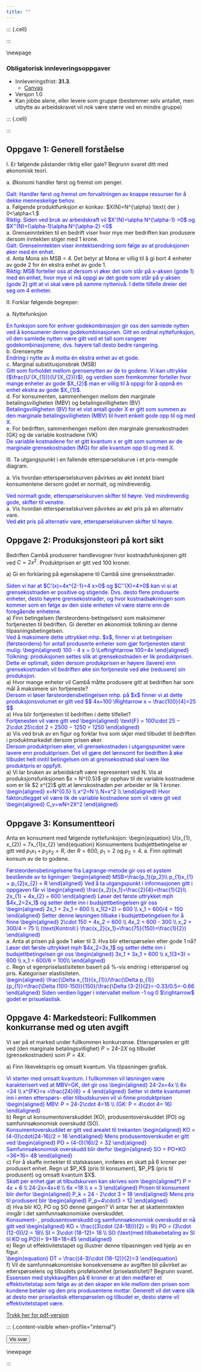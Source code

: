 ```yaml
---
title: ""
---
```


::: {.cell}

:::


\newpage 

### Obligatorisk innleveringsoppgaver

- Innleveringsfrist: **31.3**.
  - [Canvas](https://hiof.instructure.com/courses/8577/assignments/38559)
- Versjon 1.0
- Kan jobbe alene, eller levere som gruppe (bestemmer selv antallet, men utbytte av
  arbeidskravet vil nok være større ved en mindre gruppe)




::: {.cell}

:::




## Oppgave 1: Generell forståelse

I. Er følgende påstander riktig eller gale? Begrunn svaret ditt med økonomisk teori. 

a. Økonomi handler først og fremst om penger.
<div class="answer hidden">
Galt: Handler først og fremst om forvaltningen av knappe ressurser for å dekke menneskelige behov. 
</div>
a. Følgende produktfunksjon er konkav: $X(N)=N^{\alpha} \text{ der } 0<\alpha<1.$
<div class="answer hidden">
Riktig: Siden ved bruk av arbeidskraft vil $X'(N)=\alpha N^{\alpha-1} >0$ og $X''(N)=(\alpha-1)\alpha N^{\alpha-2} <0$ 
</div>
a. Grenseinntekten til en bedrift viser hvor mye mer bedriften kan produsere dersom inntekten stiger med 1 krone.
<div class="answer hidden">
Galt: Grenseinntekten viser inntektsendring som følge av at produksjonen øker med én enhet.
</div>
d. Anta Mona sin MSB = 4. Det betyr at Mona er villig til å gi bort 4 enheter av gode 2 for én ekstra enhet av gode 1.
<div class="answer hidden">
Riktig:  MSB forteller oss at dersom vi øker det som står på x-aksen (gode 1) med én enhet, hvor mye vi må oppgi av det gode  som står på y-aksen (gode 2) gitt at vi skal være på samme nyttenivå. I dette tilfelle dreier det seg om 4 enheter.
</div>

II: Forklar følgende begreper: 

a. Nyttefunksjon
<div class="answer hidden">
En funksjon som for enhver godekombinasjon gir oss den samlede nytten ved å konsumerer denne godekombinasjonen. Gitt en ordinal nyttefunksjon, vil den samlede nytten være gitt ved et tall som rangerer godekombinasjonene, dvs. høyere tall desto bedre rangering.
</div>
b. Grensenytte
<div class="answer hidden">
Endring i nytte av å motta én ekstra enhet av et gode.
</div>
c. Marginal substitusjonsbrøk (MSB)
<div class="answer hidden">
Gitt som forholdet mellom grensenytten av de to godene. Vi kan uttrykke ($\frac{U'(X_{1})}{U'(X_{2})}$), og verdien som fremkommer forteller hvor mange enheter av gode $X_{2}$ man er villig til å oppgi for å oppnå én enhet ekstra av gode $X_{1}$.
</div>
d. For konsumenten, sammenhengen mellom den marginale betalingsviligheten (MBV) og betalingsvilligheten (BV)
<div class="answer hidden">
Betalingsvilligheten (BV) for et vist antall goder X er gitt som summen av den marginale betalingsviligheten (MBV)
til hvert enkelt gode opp til og med X.
</div>
e. For bedriften, sammenhengen mellom den marginale grensekostnaden (GK) og de variable kostnadene (VK)
<div class="answer hidden">
De variable kostnadene for et gitt kvantum x er gitt som summen av de marginale grensekostnaden (MG) for alle kvantum opp til og med X.
</div>

III. Ta utgangspunkt i en fallende etterspørselskurve i et pris-mengde diagram.

a. Vis hvordan etterspørselskurven påvirkes av økt inntekt blant konsumentene dersom
godet er normalt, og mindreverdig.
<div class="answer hidden">
<!-- ![](png/1.png) -->
Ved normalt gode, etterspørselskurven skifter til høyre. Ved mindreverdig gode, skifter til venstre.
</div>
a. Vis hvordan etterspørselskurven påvirkes av økt pris på en alternativ vare.
<div class="answer hidden">
<!-- ![](png/2.png) -->
Ved økt pris på alternativ vare, etterspørselskurven skifter til høyre. 
</div>

## Oppgave 2: Produksjonsteori på kort sikt

Bedriften Cambå produserer handlevogner hvor kostnadsfunksjonen  gitt ved $C = 2 x^{2}$. Produktprisen er gitt ved $100$ kroner.

a) Gi en forklaring på egenskapene til Cambå sine grensekostnader.
<div class="answer hidden">
Siden vi har at $C'(x)=4x^{2-1}=4 x>0$ og $C''(X)=4>0$ kan vi si at grensekostnaden er positive og stigende. Dvs. desto flere produserte enheter, desto høyere grensekostnader, og hvor kostnadsøkningen som kommer som en følge av den siste enheten vil være større enn de foregående enhetene.
</div>
a) 
Finn betingelsen (førsteordens-betingelsen) som maksimerer fortjenesten til bedriften. Gi deretter en økonomisk tolkning av denne tilpasningsbetingelsen.
<div class="answer hidden">
Ved å maksimere dette uttrykket mhp. $x$, finner vi at betingelsen (førsteordens) for antall produserte enheter som gjør fortjenesten størst mulig:
\begin{aligned}
100 - 4 x = 0 \Leftrightarrow 100=4x
\end{aligned}
Tolkning: produksjonen settes slik at grensekostnaden er lik produktprisen. Dette er optimalt, siden dersom produkprisen er høyere (lavere) enn grensekostnaden vil bedriften øke sin fortjeneste ved øke (redusere) sin produksjon.
</div>
a) 
Hvor mange enheter vil Cambå måtte produsere gitt at bedriften har som mål å maksimere sin fortjeneste? 
<div class="answer hidden">
Dersom vi løser førsteordensbetingelsen mhp. på $x$ finner vi at dette produksjonsvolumet er gitt ved
$$
4x=100 \Rightarrow x = \frac{100}{4}=25
$$
</div>
a) Hva blir fortjenesten til bedriften i dette tilfellet? 
<div class="answer hidden">
Fortjenesten vil være gitt ved
\begin{aligned}
\text{F} = 100\cdot 25 − 2\cdot 25\cdot 2 = 2500 − 1250 = 1250
\end{aligned}
</div>
a) Vis ved bruk av en figur og forklar hva som skjer med tilbudet til bedriften i produktmarkedet dersom prisen øker. 
<div class="answer hidden">
Dersom produktprisen øker, vil grensekostnaden i utgangspunktet være lavere enn produktprisen. Det vil gjøre det lønnsomt for bedriften å øke tilbudet helt inntil betingelsen om at grensekostnad skal være like produktpris er oppfylt.</div>
a) Vi lar bruken av arbeidskraft være representert ved N. Vis at produksjonsfunksjonen  
$x = N^{0.5}$ gir opphav til de variable kostnadene som er lik $2 x^{2}$ gitt at lønnskostnaden per arbeider er lik 1 kroner.
<div class="answer hidden">
\begin{aligned}
x=N^{0.5} \\
x^2=N \\
N=x^2 \\
\end{aligned}
Hvor faktorutlegget vil være lik de variable kostnadene som vil være git ved
\begin{aligned}
C_v=wN=2X^2 
\end{aligned}
</div>


## Oppgave 3: Konsumentteori
Anta en konsument med følgende nyttefunksjon:
\begin{equation}
U(x_{1}, x_{2}) = 7x_{1}x_{2}
\end{equation}
Konsumentens budsjettbetingelse er gitt ved $p_{1}x_{1} + p_{2}x_{2} = R$, der $R = 600$,
$p_{1} = 2$ og $p_{2} = 4$.
a. Finn optimalt konsum av de to godene.
<div class="answer hidden">
Førsteordensbetinigelsene fra Lagrange-metode gir oss et system bestående av to ligninger:
\begin{aligned}
MSB=\frac{p_1}{p_2}\\
p_{1}x_{1} + p_{2}x_{2} = R
\end{aligned}
Ved å ta utgangspunkt i informasjonen gitt i oppgaven får vi
\begin{aligned}
\frac{x_2}{x_1}=\frac{2}{4}=\frac{1}{2}\\
2x_{1} + 4x_{2} = 600
\end{aligned}
Løser det første uttrykket mph $4x_2=2x_1$ og setter dette inn i budsjettbetingelsen gir oss
\begin{aligned}
2x_1 + 2x_1 = 600 \\
x_1(2+2) = 600 \\
x_1 = 600/4 =  150
\end{aligned}
Setter denne løsningen tilbake i budsjettbetingelsen for å finne
\begin{aligned}
2\cdot 150 + 4x_2 = 600 \\
4x_2 = 600 - 300 \\
x_2 = 300/4 = 75 \\
(\text{Kontroll:} \frac{x_2}{x_1}=\frac{75}{150}=\frac{1}{2})  
\end{aligned}
</div>
a. Anta at prisen på gode 1 øker til 3. Hva blir etterspørselen etter gode 1 nå?
<div class="answer hidden">
Løser det første uttrykket mph $4x_2=3x_1$ og setter dette inn i budsjettbetingelsen gir oss
\begin{aligned}
3x_1 + 3x_1 = 600 \\
x_1(3+3) = 600 \\
x_1 = 600/6 =  100\\
\end{aligned}
</div>
c. Regn ut egenpriselastisiteten basert på %-vis endring i etterspørsel og pris. Kategoriser elastisiteten.
<div class="answer hidden">
\begin{aligned}
\frac{\Delta x_{1}}{x_{1}}/\frac{\Delta p_{1}}{p_{1}}=\frac{\Delta (100-150)}{150}/\frac{\Delta (3-2)}{2}=-0.33/0.5=-0.66
\end{aligned}
Siden verdien ligger i intervallet mellom -1 og 0 $\rightarrow$ godet er prisuelastisk.
</div>

## Oppgave 4: Markedsteori: Fullkommen konkurranse med og uten avgift
Vi ser på et marked under fullkommen konkurranse. Etterspørselen er gitt ved (den marginale betalingsvillighet) $P = 24 – 2X$ og tilbudet (grensekostnaden) som $P = 4X$.

a) Finn likevektspris og omsatt kvantum. Vis tilpasningen grafisk.
<div class="answer hidden">
Vi starter med omsatt kvantum. I fullkommen  vil løsningen være karakterisert ved
at MBV=GK, det gir oss
\begin{aligned}
24-2x=4x \\
6x   =24 \\
x^{FK}=x =\frac{24}{6} = 4
\end{aligned}
Setter vi dette kvantumet inn i enten etterspørs- eller tilbudskurven vil vi finne produktprisen
\begin{aligned}
MBV: P = 24-2\cdot 4=16 \\
(GK: P = 4\cdot 4= 16)
\end{aligned}
</div>
b) Regn ut konsumentoverskuddet (KO), produsentoverskuddet (PO) og samfunnsøkonomisk overskudd (SO).
<div class="answer hidden">
Konsumentoverskuddet er gitt ved arealet til trekanten
\begin{aligned}
KO = (4-0)\cdot(24-16)/2 = 16
\end{aligned}
Mens produsentoverskudet er gitt ved
\begin{aligned}
PO = (4-0)(16)/2 = 32
\end{aligned}
Samfunnsøkonomisk overskudd blir derfor 
\begin{aligned}
SO = PO+KO =36+16= 48
\end{aligned}
</div>
c) 
For å skaffe inntekter til statskassen, innføres en skatt på 6 kroner per produsert enhet. Regn ut $P_K$ (pris til konsument), $P_P$ (pris til produsent) og omsatt kvantum $X$.
<div class="answer hidden">
Skatt per enhet gjør at tilbudskurven kan skrives som
\begin{aligned*}
P = 4x + 6 \\
24-2x=4x+6 \\
6x   =18 \\
x = 3
\end{aligned}
Prisen til konsument blir derfor 
\begin{aligned}
P_k = 24 - 2\cdot 3 = 18
\end{aligned}
Mens pris til produsent blir
\begin{aligned}
P_p=4\cdot3 = 12
\end{aligned}
</div>
d) Hva blir KO, PO og SO denne gangen? Vi antar her at skatteinntekten inngår i det samfunnsøkonomiske overskuddet.
<div class="answer hidden">
Konsument- , produsentoverskudd og samfunnsøkonomisk overskudd er nå gitt ved
\begin{aligned}
KO = \frac{(3\cdot (24-18))}{2}  = 9\\
PO = (3\cdot (12-0))/2 = 18\\
SI = 3\cdot (18-12)= 18 \\
SO (\text{med tilbakebetaling av SI til KO og PO})= 9+18+18=45
\end{aligned}
</div>
e) 
Regn ut effektivitetstapet og illustrer denne tilpasningen ved hjelp av en figur.
<div class="answer hidden">
\begin{equation}
DT = \frac{(4-3)\cdot (18-12)}{2}=3
\end{equation}
<br>
</div>
f) Vil de samfunnsøkonomiske konsekvensene av avgiften bli påvirket av etterspørselens og
tilbudets prisfølsomhet (priselastisitet)? Begrunn svaret.
<div class="answer hidden">
Essensen med stykkavgiften på 6 kroner er at den medfører et effektivitetstap som følge av at den skaper en kile mellom den prisen som kundene betaler og den pris produsentene mottar. 
Generelt vil det være slik at desto mer priselastisk etterspørselen og tilbudet er, desto større vil effektivitetstapet være. </div>
</div>


[Trykk her for pdf-versjon](https://github.com/joernih/SFB10816Mikrooekonomi/blob/main/utskrifter/Arbeidskrav_2024_V.pdf)

::: {.content-visible when-profile="internal"}

<button id="show-all-answers">Vis svar</button>

<style>
  .answer {
    color: blue;
  }
</style>
<script>
const answerToggles = document.querySelectorAll(".answer");
const showAllButton = document.getElementById("show-all-answers");

showAllButton.addEventListener("click", () => {
  answerToggles.forEach(answer => {
    answer.classList.toggle("hidden");
  });
});
</script>


\newpage 

:::



